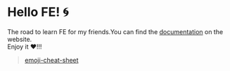 # Hello FE! :cyclone:

The road to learn FE for my friends.You can find the [documentation](https://yuanyazhen.github.io/the-road-to-learn-fe/) on the website.  
Enjoy it :heart:!!!

> [emoji-cheat-sheet](https://www.webfx.com/tools/emoji-cheat-sheet/)